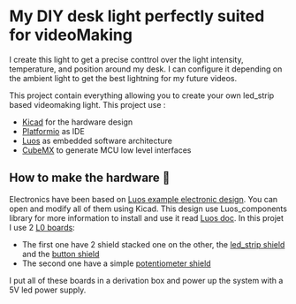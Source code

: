 # My DIY desk light perfectly suited for videoMaking

I create this light to get a precise conttrol over the light intensity, temperature, and position around my desk.
I can configure it depending on the ambient light to get the best lightning for my future videos.

This project contain everything allowing you to create your own led_strip based videomaking light.
This project use :

 - [Kicad](https://www.kicad.org/) for the hardware design
 - [Platformio](https://platformio.org/) as IDE
 - [Luos](https://www.luos.io/) as embedded software architecture
 - [CubeMX](https://www.st.com/en/development-tools/stm32cubemx.html) to generate MCU low level interfaces

## How to make the hardware :electric_plug:
Electronics have been based on [Luos example electronic design](https://github.com/Luos-io/Examples/tree/master/Hardware). You can open and modify all of them using Kicad. This design use Luos_components library for more information to install and use it read [Luos doc](https://docs.luos.io).
In this projet I use 2 [L0 boards](https://github.com/Luos-io/luos_engine/tree/main/examples/hardware/l0):
 - The first one have 2 shield stacked one on the other, the [led_strip shield](https://github.com/Luos-io/luos_engine/tree/main/examples/hardware/l0-shields/L0_led_strip) and the [button shield](https://github.com/Luos-io/luos_engine/tree/main/examples/hardware/l0-shields/l0_button)
 - The second one have a simple [potentiometer shield](https://github.com/Luos-io/luos_engine/tree/main/examples/hardware/l0-shields/l0_potentiometer)

I put all of these boards in a derivation box and power up the system with a 5V led power supply.
